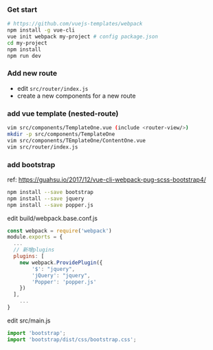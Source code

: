 ### Get start
```sh
# https://github.com/vuejs-templates/webpack
npm install -g vue-cli
vue init webpack my-project # config package.json
cd my-project
npm install
npm run dev
```


### Add new route
- edit `src/router/index.js`
- create a new components for a new route


### add vue template (nested-route)
```sh
vim src/components/TemplateOne.vue (include <router-view/>)
mkdir -p src/components/TemplateOne
vim src/components/TEmplateOne/ContentOne.vue
vim src/router/index.js
```

### add bootstrap
ref: https://guahsu.io/2017/12/vue-cli-webpack-pug-scss-bootstrap4/
```sh
npm install --save bootstrap
npm install --save jquery
npm install --save popper.js
```

edit build/webpack.base.conf.js
```js
const webpack = require('webpack')
module.exports = {
  ...
  // 新增plugins
  plugins: [
    new webpack.ProvidePlugin({
        '$': "jquery",
        'jQuery': "jquery",
        'Popper': 'popper.js'
    })
  ],
	...
}
```

edit src/main.js
```js
import 'bootstrap';
import 'bootstrap/dist/css/bootstrap.css';
```
